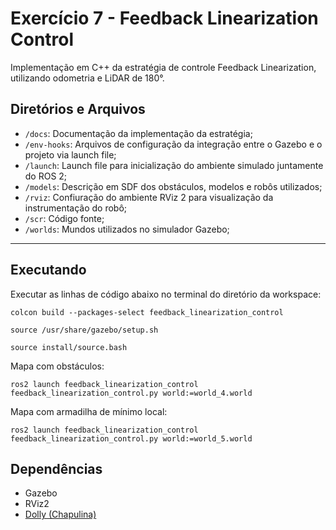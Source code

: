 # Exercício 7 - Feedback Linearization Control 

Implementação em C++ da estratégia de controle Feedback Linearization, utilizando odometria e LiDAR de 180°.

## Diretórios e Arquivos

- `/docs`: Documentação da implementação da estratégia;
- `/env-hooks`: Arquivos de configuração da integração entre o Gazebo e o projeto via launch file;
- `/launch`: Launch file para inicialização do ambiente simulado juntamente do ROS 2;
- `/models`: Descrição em SDF dos obstáculos, modelos e robôs utilizados;
- `/rviz`: Confiuração do ambiente RViz 2 para visualização da instrumentação do robô;
- `/scr`: Código fonte;
- `/worlds`: Mundos utilizados no simulador Gazebo;

---

## Executando

Executar as linhas de código abaixo no terminal do diretório da workspace:

```
colcon build --packages-select feedback_linearization_control

source /usr/share/gazebo/setup.sh

source install/source.bash
```

Mapa com obstáculos:

```
ros2 launch feedback_linearization_control feedback_linearization_control.py world:=world_4.world
```

Mapa com armadilha de mínimo local:

```
ros2 launch feedback_linearization_control feedback_linearization_control.py world:=world_5.world
```

## Dependências

- Gazebo
- RViz2
- [Dolly (Chapulina)](https://github.com/chapulina/dolly)
